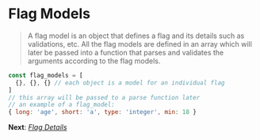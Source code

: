 # Flag Models

> A flag model is an object that defines a flag and its details such as validations, etc. All the flag models are defined in an array which will later be passed into a function that parses and validates the arguments according to the flag models. 

```js
const flag_models = [
  {}, {}, {} // each object is a model for an individual flag
]
// this array will be passed to a parse function later
// an example of a flag_model:
{ long: 'age', short: 'a', type: 'integer', min: 18 }
```

**Next**: *[Flag Details](flag_details.md)*